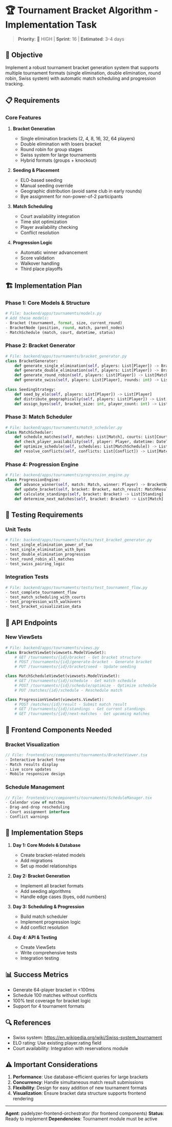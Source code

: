 # 🏆 Tournament Bracket Algorithm - Implementation Task

> **Priority**: 🔴 HIGH | **Sprint**: 16 | **Estimated**: 3-4 days

## 🎯 Objective
Implement a robust tournament bracket generation system that supports multiple tournament formats (single elimination, double elimination, round robin, Swiss system) with automatic match scheduling and progression tracking.

## 📋 Requirements

### Core Features
1. **Bracket Generation**
   - Single elimination brackets (2, 4, 8, 16, 32, 64 players)
   - Double elimination with losers bracket
   - Round robin for group stages
   - Swiss system for large tournaments
   - Hybrid formats (groups + knockout)

2. **Seeding & Placement**
   - ELO-based seeding
   - Manual seeding override
   - Geographic distribution (avoid same club in early rounds)
   - Bye assignment for non-power-of-2 participants

3. **Match Scheduling**
   - Court availability integration
   - Time slot optimization
   - Player availability checking
   - Conflict resolution

4. **Progression Logic**
   - Automatic winner advancement
   - Score validation
   - Walkover handling
   - Third place playoffs

## 🏗️ Implementation Plan

### Phase 1: Core Models & Structure
```python
# File: backend/apps/tournaments/models.py
# Add these models:
- Bracket (tournament, format, size, current_round)
- BracketNode (position, round, match, parent_nodes)
- MatchSchedule (match, court, datetime, status)
```

### Phase 2: Bracket Generator
```python
# File: backend/apps/tournaments/bracket_generator.py
class BracketGenerator:
    def generate_single_elimination(self, players: List[Player]) -> Bracket
    def generate_double_elimination(self, players: List[Player]) -> Bracket
    def generate_round_robin(self, players: List[Player]) -> List[Match]
    def generate_swiss(self, players: List[Player], rounds: int) -> List[Match]
    
class SeedingStrategy:
    def seed_by_elo(self, players: List[Player]) -> List[Player]
    def distribute_geographically(self, players: List[Player]) -> List[Player]
    def assign_byes(self, bracket_size: int, player_count: int) -> List[int]
```

### Phase 3: Match Scheduler
```python
# File: backend/apps/tournaments/match_scheduler.py
class MatchScheduler:
    def schedule_matches(self, matches: List[Match], courts: List[Court]) -> List[MatchSchedule]
    def check_player_availability(self, player: Player, datetime: DateTime) -> bool
    def optimize_schedule(self, schedules: List[MatchSchedule]) -> List[MatchSchedule]
    def resolve_conflicts(self, conflicts: List[Conflict]) -> List[MatchSchedule]
```

### Phase 4: Progression Engine
```python
# File: backend/apps/tournaments/progression_engine.py
class ProgressionEngine:
    def advance_winner(self, match: Match, winner: Player) -> BracketNode
    def update_bracket(self, bracket: Bracket, match_result: MatchResult) -> None
    def calculate_standings(self, bracket: Bracket) -> List[Standing]
    def determine_next_matches(self, bracket: Bracket) -> List[Match]
```

## 🧪 Testing Requirements

### Unit Tests
```python
# File: backend/apps/tournaments/tests/test_bracket_generator.py
- test_single_elimination_power_of_two
- test_single_elimination_with_byes
- test_double_elimination_progression
- test_round_robin_all_matches
- test_swiss_pairing_logic
```

### Integration Tests
```python
# File: backend/apps/tournaments/tests/test_tournament_flow.py
- test_complete_tournament_flow
- test_match_scheduling_with_courts
- test_progression_with_walkovers
- test_bracket_visualization_data
```

## 🔗 API Endpoints

### New ViewSets
```python
# File: backend/apps/tournaments/views.py
class BracketViewSet(viewsets.ModelViewSet):
    # GET /tournaments/{id}/bracket - Get bracket structure
    # POST /tournaments/{id}/generate-bracket - Generate bracket
    # PUT /tournaments/{id}/bracket/seed - Update seeding

class MatchScheduleViewSet(viewsets.ModelViewSet):
    # GET /tournaments/{id}/schedule - Get match schedule
    # POST /tournaments/{id}/schedule/optimize - Optimize schedule
    # PUT /matches/{id}/schedule - Reschedule match

class ProgressionViewSet(viewsets.ViewSet):
    # POST /matches/{id}/result - Submit match result
    # GET /tournaments/{id}/standings - Get current standings
    # GET /tournaments/{id}/next-matches - Get upcoming matches
```

## 🎨 Frontend Components Needed

### Bracket Visualization
```typescript
// File: frontend/src/components/tournaments/BracketViewer.tsx
- Interactive bracket tree
- Match results display
- Live score updates
- Mobile responsive design
```

### Schedule Management
```typescript
// File: frontend/src/components/tournaments/ScheduleManager.tsx
- Calendar view of matches
- Drag-and-drop rescheduling
- Court assignment interface
- Conflict warnings
```

## 🚀 Implementation Steps

1. **Day 1: Core Models & Database**
   - Create bracket-related models
   - Add migrations
   - Set up model relationships

2. **Day 2: Bracket Generation**
   - Implement all bracket formats
   - Add seeding algorithms
   - Handle edge cases (byes, odd numbers)

3. **Day 3: Scheduling & Progression**
   - Build match scheduler
   - Implement progression logic
   - Add conflict resolution

4. **Day 4: API & Testing**
   - Create ViewSets
   - Write comprehensive tests
   - Integration testing

## 📊 Success Metrics
- Generate 64-player bracket in <100ms
- Schedule 100 matches without conflicts
- 100% test coverage for bracket logic
- Support for 4 tournament formats

## 🔍 References
- Swiss system: https://en.wikipedia.org/wiki/Swiss-system_tournament
- ELO rating: Use existing player.rating field
- Court availability: Integration with reservations module

## ⚠️ Important Considerations
1. **Performance**: Use database-efficient queries for large brackets
2. **Concurrency**: Handle simultaneous match result submissions
3. **Flexibility**: Design for easy addition of new tournament formats
4. **Visualization**: Ensure bracket data structure supports frontend rendering

---
**Agent**: padelyzer-frontend-orchestrator (for frontend components)
**Status**: Ready to implement
**Dependencies**: Tournament module must be active